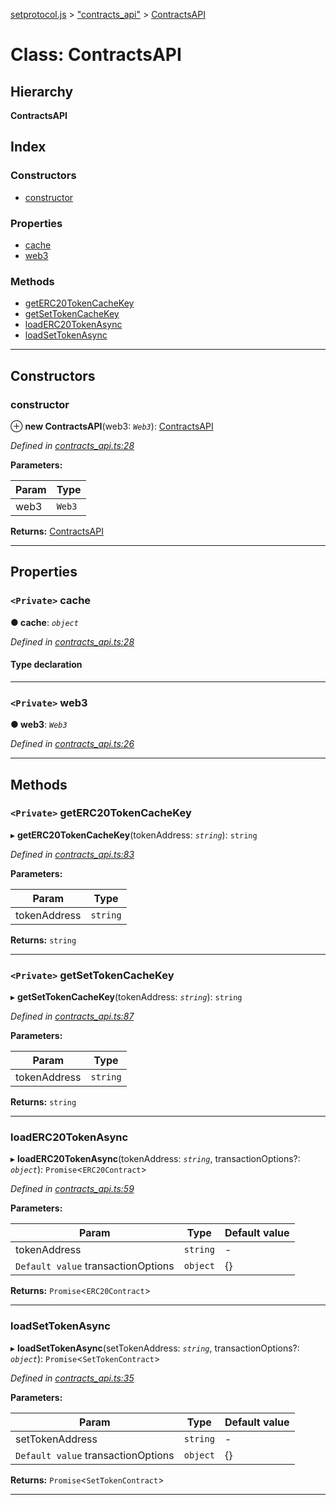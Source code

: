 [setprotocol.js](../README.md) > ["contracts_api"](../modules/_contracts_api_.md) > [ContractsAPI](../classes/_contracts_api_.contractsapi.md)

# Class: ContractsAPI

## Hierarchy

**ContractsAPI**

## Index

### Constructors

* [constructor](_contracts_api_.contractsapi.md#constructor)

### Properties

* [cache](_contracts_api_.contractsapi.md#cache)
* [web3](_contracts_api_.contractsapi.md#web3)

### Methods

* [getERC20TokenCacheKey](_contracts_api_.contractsapi.md#geterc20tokencachekey)
* [getSetTokenCacheKey](_contracts_api_.contractsapi.md#getsettokencachekey)
* [loadERC20TokenAsync](_contracts_api_.contractsapi.md#loaderc20tokenasync)
* [loadSetTokenAsync](_contracts_api_.contractsapi.md#loadsettokenasync)

---

## Constructors

<a id="constructor"></a>

###  constructor

⊕ **new ContractsAPI**(web3: *`Web3`*): [ContractsAPI](_contracts_api_.contractsapi.md)

*Defined in [contracts_api.ts:28](https://github.com/SetProtocol/setProtocol.js/blob/50270c7/src/api/contracts_api.ts#L28)*

**Parameters:**

| Param | Type |
| ------ | ------ |
| web3 | `Web3` | 

**Returns:** [ContractsAPI](_contracts_api_.contractsapi.md)

___

## Properties

<a id="cache"></a>

### `<Private>` cache

**● cache**: *`object`*

*Defined in [contracts_api.ts:28](https://github.com/SetProtocol/setProtocol.js/blob/50270c7/src/api/contracts_api.ts#L28)*

#### Type declaration

[contractName: `string`]: `ContractWrapper`

___
<a id="web3"></a>

### `<Private>` web3

**● web3**: *`Web3`*

*Defined in [contracts_api.ts:26](https://github.com/SetProtocol/setProtocol.js/blob/50270c7/src/api/contracts_api.ts#L26)*

___

## Methods

<a id="geterc20tokencachekey"></a>

### `<Private>` getERC20TokenCacheKey

▸ **getERC20TokenCacheKey**(tokenAddress: *`string`*): `string`

*Defined in [contracts_api.ts:83](https://github.com/SetProtocol/setProtocol.js/blob/50270c7/src/api/contracts_api.ts#L83)*

**Parameters:**

| Param | Type |
| ------ | ------ |
| tokenAddress | `string` | 

**Returns:** `string`

___
<a id="getsettokencachekey"></a>

### `<Private>` getSetTokenCacheKey

▸ **getSetTokenCacheKey**(tokenAddress: *`string`*): `string`

*Defined in [contracts_api.ts:87](https://github.com/SetProtocol/setProtocol.js/blob/50270c7/src/api/contracts_api.ts#L87)*

**Parameters:**

| Param | Type |
| ------ | ------ |
| tokenAddress | `string` | 

**Returns:** `string`

___
<a id="loaderc20tokenasync"></a>

###  loadERC20TokenAsync

▸ **loadERC20TokenAsync**(tokenAddress: *`string`*, transactionOptions?: *`object`*): `Promise`<`ERC20Contract`>

*Defined in [contracts_api.ts:59](https://github.com/SetProtocol/setProtocol.js/blob/50270c7/src/api/contracts_api.ts#L59)*

**Parameters:**

| Param | Type | Default value |
| ------ | ------ | ------ |
| tokenAddress | `string` | - | 
| `Default value` transactionOptions | `object` |  {} | 

**Returns:** `Promise`<`ERC20Contract`>

___
<a id="loadsettokenasync"></a>

###  loadSetTokenAsync

▸ **loadSetTokenAsync**(setTokenAddress: *`string`*, transactionOptions?: *`object`*): `Promise`<`SetTokenContract`>

*Defined in [contracts_api.ts:35](https://github.com/SetProtocol/setProtocol.js/blob/50270c7/src/api/contracts_api.ts#L35)*

**Parameters:**

| Param | Type | Default value |
| ------ | ------ | ------ |
| setTokenAddress | `string` | - | 
| `Default value` transactionOptions | `object` |  {} | 

**Returns:** `Promise`<`SetTokenContract`>

___

